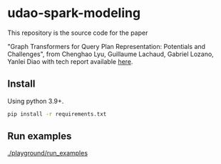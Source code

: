 # udao-spark-modeling

This repository is the source code for the paper

"Graph Transformers for Query Plan Representation: Potentials and Challenges", from Chenghao Lyu, Guillaume Lachaud, Gabriel Lozano, Yanlei Diao with tech report available [here][1].

## Install

Using python 3.9+.

```bash
pip install -r requirements.txt
```

## Run examples

[./playground/run_examples][2]

[1]: https://chenghao.pages.dev/papers/vldb25-lyu-tr.pdf
[2]: ./playground/run_examples

